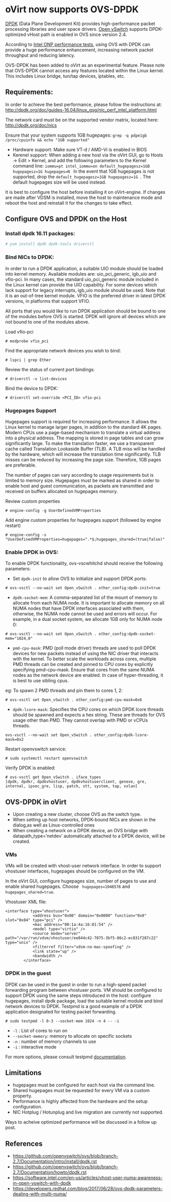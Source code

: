 # oVirt now supports OVS-DPDK


[DPDK](http://dpdk.org/) (Data Plane Development Kit) provides high-performance packet processing libraries and user space drivers.
[Open vSwitch](http://openvswitch.org/) supports DPDK-optimized vHost path is enabled in OVS since version 2.4.
 
According to [Intel ONP performance tests](https://download.01.org/packet-processing/ONPS2.1/Intel_ONP_Release_2.1_Performance_Test_Report_Rev1.0.pdf), using OVS with DPDK can provide a huge performance enhancement, increasing network packet throughput and reducing latency.
 
OVS-DPDK has been added to oVirt as an experimental feature.
Please note that OVS-DPDK cannot access any features located within the Linux kernel. This includes Linux bridge, tun/tap devices, iptables, etc.

## Requirements:

 In order to achieve the best performance, please follow the instructions at:
 <http://dpdk.org/doc/guides-16.04/linux_gsg/nic_perf_intel_platform.html>
 
The network card must be on the supported vendor matrix, located here: <http://dpdk.org/doc/nics>

Ensure that your system supports 1GB hugepages:
```grep -q pdpe1gb /proc/cpuinfo && echo "1GB supported"```

* Hardware support: Make sure VT-d / AMD-Vi is enabled in BIOS
* Kerenel support: When adding a new host via the oVirt GUI, go to Hosts -> Edit > Kernel, and add the following parameters to the Kernel command line:  ```iommu=pt intel_iommu=on default_hugepagesz=1GB hugepagesz=1G hugepages=N ```
In the event that 1GB hugepages is not supported, drop the ```default_hugepagesz=1GB hugepagesz=1G ```. The default hugepages size will be used instead.

It is best to configure the host before installing it on oVirt-engine. If changes are made after VDSM is installed, move the host to maintenance mode and reboot the host and reinstall it for the changes to take effect.


## Configure OVS and DPDK on the Host

### Install dpdk 16.11 packages:

```bash
# yum install dpdk dpdk-tools driverctl

```
 
### Bind NICs to DPDK:

In order to run a DPDK application, a suitable UIO module should be loaded into kernel memory.
Available modules are: uio_pci_generic, igb_uio and vfio-pci.
In many cases, the standard uio_pci_generic module included in the Linux kernel can provide the UIO capability.
For some devices which lack support for legacy interrupts, igb_uio module should be used. Note that it is an out-of-tree kernel module.
VFIO is the preferred driver in latest DPDK versions, in platforms that support VFIO.

All ports that you would like to run DPDK application should be bound to one of the modules before OVS is started. DPDK will ignore all devices which are not bound to one of the modules above.
 
Load vfio-pci

```
# modprobe vfio_pci
```
Find the appropriate network devices you wish to bind:
```
# lspci | grep Ether
```
Review the status of current port bindings:
```
# driverctl -v list-devices
```
Bind the device to DPDK:
```
# driverctl set-override <PCI_ID> vfio-pci
```

### Hugepages Support
Hugepages support is required for increasing performance. It allows the Linux kernel to manage larger pages, in addition to the standard 4K pages.
Modern CPUs use a page-based mechanism to translate a virtual address into a physical address. The mapping is stored in page tables and can grow significantly large. To make the translation faster, we use a transparent cache called Translation Lookaside Buffer (TLB). A TLB miss will be handled by the hardware, which will increase the translation time significantly.
TLB misses can be reduced by increasing the page size. Therefore, 1GB pages are preferable.

The number of pages can vary according to usage requirements but is limited to memory size.
Hugepages must be marked as shared in order to enable host and guest communication, as packets are transmitted and received on buffers allocated on hugepages memory. 



Review custom properties
```
# engine-config -g UserDefinedVMProperties
```
Add engine custom properties for hugepages support (followed by engine restart)
```
# engine-config -s "UserDefinedVMProperties=hugepages=^.*$;hugepages_shared=(true|false)"
```
 

### Enable DPDK in OVS:

To enable DPDK functionality, ovs-vscwhitchd should receive the following parameters:

* Set ```dpdk-init``` to allow OVS to initialize and support DPDK ports:
```
# ovs-vsctl --no-wait set Open_vSwitch . other_config:dpdk-init=true
```
 

* ```dpdk-socket-mem```: A comma-separated list of the mount of memory to allocate from each NUMA node. It is important to allocate memory on all NUMA nodes that have DPDK interfaces associated with them, otherwise, the NUMA node cannot be used and errors will occur. 
For example, in a dual socket system, we allocate 1GB only for NUMA node 0:

```
# ovs-vsctl --no-wait set Open_vSwitch . other_config:dpdk-socket-mem="1024,0" 
```

* ```pmd-cpu-mask```: PMD (poll mode driver) threads are used to poll DPDK devices for new packets instead of using the NIC driver that interacts with the kernel. 
To better scale the workloads across cores, multiple PMD threads can be created and pinned to CPU cores by explicitly specifying pmd-cpu-mask. Ensure that cores from the same NUMA nodes as the network device are enabled. In case of hyper-threading, it is best to use sibling cpus.

eg: To spawn 2 PMD threads and pin them to cores 1, 2:

```
# ovs-vsctl set Open_vSwitch . other_config:pmd-cpu-mask=0x6

```

* ```dpdk-lcore-mask```: Specifies the CPU cores on which DPDK lcore threads should be spawned and expects a hex string. These are threads for OVS usage other than PMD. They cannot overlap with PMD or vCPUs threads.

```
ovs-vsctl --no-wait set Open_vSwitch . other_config:dpdk-lcore-mask=0x2
```
 
 Restart openvswitch service:
```
# sudo systemctl restart openvswitch
```
 
Verify DPDK is enabled:
```
# ovs-vsctl get Open_vSwitch . iface_types
[dpdk, dpdkr, dpdkvhostuser, dpdkvhostuserclient, geneve, gre, internal, ipsec_gre, lisp, patch, stt, system, tap, vxlan]
```

## OVS-DPDK in oVirt
 
* Upon creating a new cluster, choose OVS as the switch type.
* When setting up host networks, DPDK-bound NICs are shown in the dialog,as well as Linux-controlled ones
* When creating a network on a DPDK device, an OVS bridge with datapath_type=’netdev’ automatically attached to a DPDK device, will be created.

[ovs-vsctl]: (/images/ovs-dpdk.png)
 
### VMs

VMs will be created with vhost-user network interface. In order to support vhostuser interfaces, hugepages should be configured on the VM.
 
In the oVirt GUI, configure hugepages size, number of pages to use and enable shared hugepages.
Choose ``` hugepages=1048576``` and ```hugepages_shared=true```.
 
 
Vhostuser XML file:

``` 
<interface type="vhostuser">
            <address bus="0x00" domain="0x0000" function="0x0" slot="0x04" type="pci" />
            <mac address="00:1a:4a:16:01:54" />
            <model type="virtio" />
            <source mode="server" path="/var/run/vdsm/vhostuser/ee844c42-7075-3bf5-86c2-ec831f287c22" type="unix" />
            <filterref filter="vdsm-no-mac-spoofing" />
            <link state="up" />
            <bandwidth />
        </interface>
```
### DPDK in the guest

DPDK can be used in the guest in order to run a high-speed packet forwarding program between vhostuser ports.
VM should be configured to support DPDK using the same steps introduced in the host: configure hugepages, install dpdk package, load the suitable kernel module and bind network devices to DPDK.
Testpmd is a good example of a DPDK application designated for testing packet forwarding.

```# sudo testpmd -l 0-3 --socket-mem 1024 -n 4 -- -i ```

* ```-l``` : List of cores to run on
* ```--socket-memory```: memory to allocate on specific sockets
* ```-n``` : number of memory channels to use
* ```-i``` : interactive mode

For more options, please consult testpmd [documentation](http://dpdk.org/doc/guides/testpmd_app_ug/run_app.html).


## Limitations
* hugepages must be configured for each host via the command line.
* Shared hugepages must be requested for every VM via a custom property.
* Performance is highly affected from the hardware and the setup configuration.
* NIC Hotplug / Hotunplug and live migration are currently not supported.

Ways to acheive optimized performance will be discussed in a follow up post.
  

## References
* https://github.com/openvswitch/ovs/blob/branch-2.7/Documentation/intro/install/dpdk.rst
* https://github.com/openvswitch/ovs/blob/branch-2.7/Documentation/howto/dpdk.rst
* https://software.intel.com/en-us/articles/vhost-user-numa-awareness-in-open-vswitch-with-dpdk
* https://developers.redhat.com/blog/2017/06/28/ovs-dpdk-parameters-dealing-with-multi-numa/

